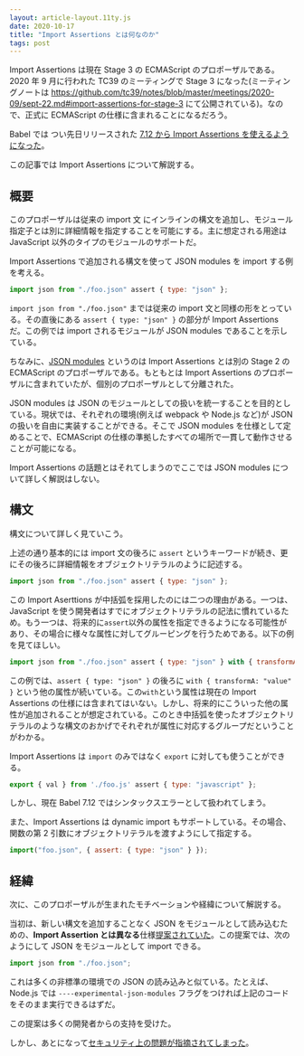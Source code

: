 ```yaml
---
layout: article-layout.11ty.js
date: 2020-10-17
title: "Import Assertions とは何なのか"
tags: post
---
```


Import Assertions は現在 Stage 3 の ECMAScript のプロポーザルである。2020 年 9 月に行われた TC39 のミーティングで Stage 3 になった(ミーティングノートは https://github.com/tc39/notes/blob/master/meetings/2020-09/sept-22.md#import-assertions-for-stage-3 にて公開されている)。なので、正式に ECMAScript の仕様に含まれることになるだろう。

Babel では つい先日リリースされた [7.12 から Import Assertions を使えるようになった](https://babeljs.io/blog/2020/10/15/7.12.0#import-assertions-parsing-12139httpsgithubcombabelbabelpull12139)。

この記事では Import Assertions について解説する。

## 概要

このプロポーザルは従来の import 文 にインラインの構文を追加し、モジュール指定子とは別に詳細情報を指定することを可能にする。主に想定される用途は JavaScript 以外のタイプのモジュールのサポートだ。

Import Assertions で追加される構文を使って JSON modules を import する例を考える。

```js
import json from "./foo.json" assert { type: "json" };

```

`import json from "./foo.json"` までは従来の import 文と同様の形をとっている。その直後にある `assert { type: "json" }` の部分が Import Assertions だ。この例では import されるモジュールが JSON modules であることを示している。

ちなみに、[JSON modules](https://github.com/tc39/proposal-json-modules) というのは Import Assertions とは別の Stage 2 の ECMAScript のプロポーザルである。もともとは Import Assertions のプロポーザルに含まれていたが、個別のプロポーザルとして分離された。

JSON modules は JSON のモジュールとしての扱いを統一することを目的としている。現状では、それぞれの環境(例えば webpack や Node.js など)が JSON の扱いを自由に実装することができる。そこで JSON modules を仕様として定めることで、ECMAScript の仕様の準拠したすべての場所で一貫して動作させることが可能になる。

Import Assertions の話題とはそれてしまうのでここでは JSON modules について詳しく解説はしない。

## 構文

構文について詳しく見ていこう。

上述の通り基本的には import 文の後ろに `assert` というキーワードが続き、更にその後ろに詳細情報をオブジェクトリテラルのように記述する。

```js
import json from "./foo.json" assert { type: "json" };
```

この Import Aserttions が中括弧を採用したのには二つの理由がある。一つは、JavaScript を使う開発者はすでにオブジェクトリテラルの記法に慣れているため。もう一つは、将来的に`assert`以外の属性を指定できるようになる可能性があり、その場合に様々な属性に対してグルーピングを行うためである。以下の例を見てほしい。

```js
import json from "./foo.json" assert { type: "json" } with { transformA: "value" };
```

この例では、`assert { type: "json" }` の後ろに `with { transformA: "value" }` という他の属性が続いている。この`with`という属性は現在の Import Assertions の仕様には含まれてはいない。しかし、将来的にこういった他の属性が追加されることが想定されている。このとき中括弧を使ったオブジェクトリテラルのような構文のおかげでそれぞれが属性に対応するグループだということがわかる。

Import Assertions は `import` のみではなく `export` に対しても使うことができる。

```js
export { val } from './foo.js' assert { type: "javascript" };
```

しかし、現在 Babel 7.12 ではシンタックスエラーとして扱われてしまう。

また、Import Assertions は dynamic import もサポートしている。その場合、関数の第 2 引数にオブジェクトリテラルを渡すようにして指定する。

```js
import("foo.json", { assert: { type: "json" } });
```

## 経緯

次に、このプロポーザルが生まれたモチベーションや経緯について解説する。

当初は、新しい構文を追加することなく JSON をモジュールとして読み込むための、**Import Assertion とは異なる**仕様[提案されていた](https://github.com/w3c/webcomponents/issues/770)。この提案では、次のようにして JSON をモジュールとして import できる。

```js
import json from "./foo.json";
```

これは多くの非標準の環境での JSON の読み込みと似ている。たとえば、Node.js では `----experimental-json-modules` フラグをつければ上記のコードをそのまま実行できるはずだ。

この提案は多くの開発者からの支持を受けた。<!-- TODO: 詳しく -->

しかし、あとになって[セキュリティ上の問題が指摘されてしまった](https://github.com/w3c/webcomponents/issues/839)。<!-- TODO: 詳しく-->
